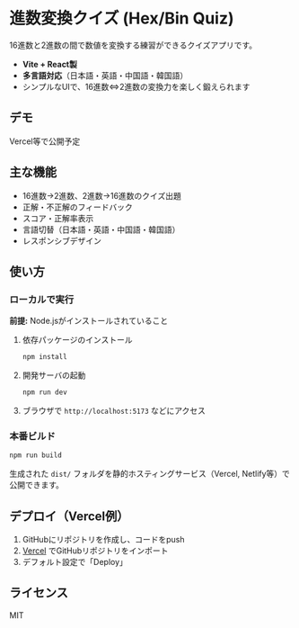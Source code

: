 # 進数変換クイズ (Hex/Bin Quiz)

16進数と2進数の間で数値を変換する練習ができるクイズアプリです。

- **Vite + React製**
- **多言語対応**（日本語・英語・中国語・韓国語）
- シンプルなUIで、16進数⇔2進数の変換力を楽しく鍛えられます

## デモ
Vercel等で公開予定

## 主な機能
- 16進数→2進数、2進数→16進数のクイズ出題
- 正解・不正解のフィードバック
- スコア・正解率表示
- 言語切替（日本語・英語・中国語・韓国語）
- レスポンシブデザイン

## 使い方

### ローカルで実行

**前提:** Node.jsがインストールされていること

1. 依存パッケージのインストール
   ```bash
   npm install
   ```
2. 開発サーバの起動
   ```bash
   npm run dev
   ```
3. ブラウザで `http://localhost:5173` などにアクセス

### 本番ビルド

```bash
npm run build
```
生成された `dist/` フォルダを静的ホスティングサービス（Vercel, Netlify等）で公開できます。

## デプロイ（Vercel例）
1. GitHubにリポジトリを作成し、コードをpush
2. [Vercel](https://vercel.com/) でGitHubリポジトリをインポート
3. デフォルト設定で「Deploy」

## ライセンス
MIT
